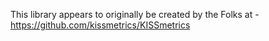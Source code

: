 This library appears to originally be created by the Folks at - https://github.com/kissmetrics/KISSmetrics

